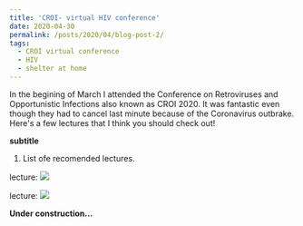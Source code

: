 ```yaml
---
title: 'CROI- virtual HIV conference'
date: 2020-04-30
permalink: /posts/2020/04/blog-post-2/
tags:
  - CROI virtual conference
  - HIV
  - shelter at home
---
```


In the begining of March I attended the Conference on Retroviruses and Opportunistic Infections also known as CROI 2020. It was fantastic even though they had to cancel last minute because of the Coronavirus outbrake. Here's a few lectures that I think you should check out! 


**subtitle**
1. List ofe recomended lectures.


lecture:
![](/images/file-name.png)

lecture:
![](/images/file-name.png)

**Under construction...**


